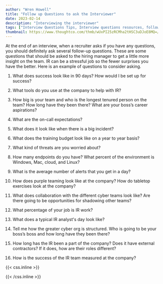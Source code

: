 ```yaml
---
author: "Wren Howell"
title: "Follow up Questions to ask the Interviewer"
date: 2023-02-14
description: "Interviewing the interviewer"
tags: ["Interview Questions Tips, Interview questions resources, followup questions"]
thumbnail: https://www.thoughtco.com/thmb/wUxPI25zRCMha2tHSC3uDJoE8MQ=/1500x0/filters:no_upscale():max_bytes(150000):strip_icc():format(webp)/smiling-african-american-young-adult-at-a-job-interview-594485122-59b072350d327a00109184dd.jpg
---
```


 
At the end of an interview, when a recruiter asks if you have any questions, you should definitely ask several follow-up questions. These are some questions that should be asked to the hiring manager to get a little more insight on the team. IR can be a stressful job so the fewer surprises you have the better. Here is an example of questions to consider asking. 

1. What does success look like in 90 days? How would I be set up for success?

2. What tools do you use at the company to help with IR?
3. How big is your team and who is the longest tenured person on the team? How long have they been there? What are your boss’s career aspirations?
4. What are the on-call expectations?
5. What does it look like when there is a big incident?
6. What does the training budget look like on a year to year basis?
7. What kind of threats are you worried about?
8. How many endpoints do you have? What percent of the environment is Windows, Mac, cloud, and Linux?
9. What is the average number of alerts that you get in a day?
10. How does purple teaming look like at the company? How do tabletop exercises look at the company?
11. What does collaboration with the different cyber teams look like? Are there going to be opportunities for shadowing other teams?
12. What percentage of your job is IR work?
13. What does a typical IR analyst's day look like? 
14. Tell me how the greater cyber org is structured. Who is going to be your boss’s boss and how long have they been there?
15. How long has the IR been a part of the company? Does it have external contractors? If it does, how are their roles different?
16. How is the success of the IR team measured at the company?


{{< css.inline >}}

<style>
.emojify {
	font-family: Apple Color Emoji, Segoe UI Emoji, NotoColorEmoji, Segoe UI Symbol, Android Emoji, EmojiSymbols;
	font-size: 2rem;
	vertical-align: middle;
}
@media screen and (max-width:650px) {
  .nowrap {
    display: block;
    margin: 25px 0;
  }
}
</style>

{{< /css.inline >}}
